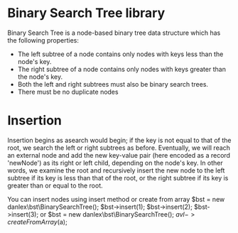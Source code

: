 Binary Search Tree library
===
Binary Search Tree is a node-based binary tree data structure which has the following properties:
* The left subtree of a node contains only nodes with keys less than the node's key.
* The right subtree of a node contains only nodes with keys greater than the node's key.
* Both the left and right subtrees must also be binary search trees.
* There must be no duplicate nodes

Insertion
===
Insertion begins as asearch would begin; if the key is not equal to that of the root, we search the left or right subtrees as before. Eventually, we will reach an external node and add the new key-value pair (here encoded as a record 'newNode') as its right or left child, depending on the node's key. In other words, we examine the root and recursively insert the new node to the left subtree if its key is less than that of the root, or the right subtree if its key is greater than or equal to the root.

You can insert nodes using insert method or create from array
$bst = new danlex\bst\BinarySearchTree();
$bst->insert(1);
$bst->insert(2);
$bst->insert(3);
or
$bst = new danlex\bst\BinarySearchTree();
$avl->createFromArray($a);
